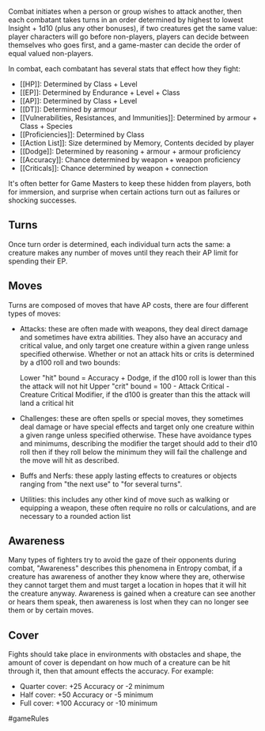 Combat initiates when a person or group wishes to attack another, then each combatant takes turns in an order determined by highest to lowest Insight + 1d10 (plus any other bonuses), if two creatures get the same value: player characters will go before non-players, players can decide between themselves who goes first, and a game-master can decide the order of equal valued non-players.

In combat, each combatant has several stats that effect how they fight:
- [[HP]]: Determined by Class + Level
- [[EP]]: Determined by Endurance + Level + Class
- [[AP]]: Determined by Class + Level
- [[DT]]: Determined by armour
- [[Vulnerabilities, Resistances, and Immunities]]: Determined by armour + Class + Species
- [[Proficiencies]]: Determined by Class
- [[Action List]]: Size determined by Memory, Contents decided by player
- [[Dodge]]: Determined by reasoning + armour + armour proficiency
- [[Accuracy]]: Chance determined by weapon + weapon proficiency
- [[Criticals]]: Chance determined by weapon + connection

It's often better for Game Masters to keep these hidden from players, both for immersion, and surprise when certain actions turn out as failures or shocking successes.
## Turns

Once turn order is determined, each individual turn acts the same: a creature makes any number of moves until they reach their AP limit for spending their EP.

## Moves

Turns are composed of moves that have AP costs, there are four different types of moves:

- Attacks: these are often made with weapons, they deal direct damage and sometimes have extra abilities. They also have an accuracy and critical value, and only target one creature within a given range unless specified otherwise. Whether or not an attack hits or crits is determined by a d100 roll and two bounds:

  Lower "hit" bound = Accuracy + Dodge, if the d100 roll is lower than this the attack will not hit
  Upper "crit" bound = 100 - Attack Critical - Creature Critical Modifier, if the d100 is greater than this the attack will land a critical hit

- Challenges: these are often spells or special moves, they sometimes deal damage or have special effects and target only one creature within a given range unless specified otherwise. These have avoidance types and minimums, describing the modifier the target should add to their d10 roll then if they roll below the minimum they will fail the challenge and the move will hit as described.

- Buffs and Nerfs: these apply lasting effects to creatures or objects ranging from "the next use" to "for several turns".

- Utilities: this includes any other kind of move such as walking or equipping a weapon, these often require no rolls or calculations, and are necessary to a rounded action list

## Awareness

Many types of fighters try to avoid the gaze of their opponents during combat, "Awareness" describes this phenomena in Entropy combat, if a creature has awareness of another they know where they are, otherwise they cannot target them and must target a location in hopes that it will hit the creature anyway. Awareness is gained when a creature can see another or hears them speak, then awareness is lost when they can no longer see them or by certain moves.

## Cover

Fights should take place in environments with obstacles and shape, the amount of cover is dependant on how much of a creature can be hit through it, then that amount effects the accuracy. For example:

- Quarter cover: +25 Accuracy or -2 minimum
- Half cover: +50 Accuracy or -5 minimum
- Full cover: +100 Accuracy or -10 minimum

#gameRules